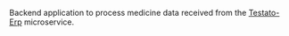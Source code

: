 Backend application to process medicine data received from the [Testato-Erp](https://github.com/dikamjit-borah/Testato-Erp) microservice.
